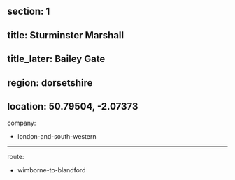 ﻿section: 1
----
title: Sturminster Marshall
----
title_later: Bailey Gate
----
region: dorsetshire
----
location: 50.79504, -2.07373
----
company:
- london-and-south-western
----
route:
- wimborne-to-blandford
